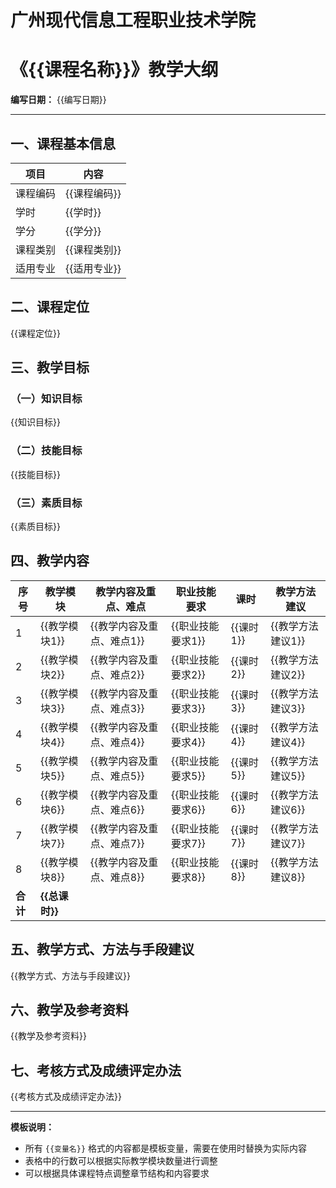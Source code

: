 # 广州现代信息工程职业技术学院

# 《{{课程名称}}》教学大纲

**编写日期：** {{编写日期}}

---

## 一、课程基本信息

| 项目 | 内容 |
|------|------|
| 课程编码 | {{课程编码}} |
| 学时 | {{学时}} |
| 学分 | {{学分}} |
| 课程类别 | {{课程类别}} |
| 适用专业 | {{适用专业}} |

## 二、课程定位

{{课程定位}}

## 三、教学目标

### （一）知识目标

{{知识目标}}

### （二）技能目标

{{技能目标}}

### （三）素质目标

{{素质目标}}

## 四、教学内容

| 序号 | 教学模块 | 教学内容及重点、难点 | 职业技能要求 | 课时 | 教学方法建议 |
|------|----------|---------------------|--------------|------|--------------|
| 1 | {{教学模块1}} | {{教学内容及重点、难点1}} | {{职业技能要求1}} | {{课时1}} | {{教学方法建议1}} |
| 2 | {{教学模块2}} | {{教学内容及重点、难点2}} | {{职业技能要求2}} | {{课时2}} | {{教学方法建议2}} |
| 3 | {{教学模块3}} | {{教学内容及重点、难点3}} | {{职业技能要求3}} | {{课时3}} | {{教学方法建议3}} |
| 4 | {{教学模块4}} | {{教学内容及重点、难点4}} | {{职业技能要求4}} | {{课时4}} | {{教学方法建议4}} |
| 5 | {{教学模块5}} | {{教学内容及重点、难点5}} | {{职业技能要求5}} | {{课时5}} | {{教学方法建议5}} |
| 6 | {{教学模块6}} | {{教学内容及重点、难点6}} | {{职业技能要求6}} | {{课时6}} | {{教学方法建议6}} |
| 7 | {{教学模块7}} | {{教学内容及重点、难点7}} | {{职业技能要求7}} | {{课时7}} | {{教学方法建议7}} |
| 8 | {{教学模块8}} | {{教学内容及重点、难点8}} | {{职业技能要求8}} | {{课时8}} | {{教学方法建议8}} |
| **合计** | **{{总课时}}** | | | | |

## 五、教学方式、方法与手段建议

{{教学方式、方法与手段建议}}

## 六、教学及参考资料

{{教学及参考资料}}

## 七、考核方式及成绩评定办法

{{考核方式及成绩评定办法}}

---

**模板说明：**
- 所有 `{{变量名}}` 格式的内容都是模板变量，需要在使用时替换为实际内容
- 表格中的行数可以根据实际教学模块数量进行调整
- 可以根据具体课程特点调整章节结构和内容要求